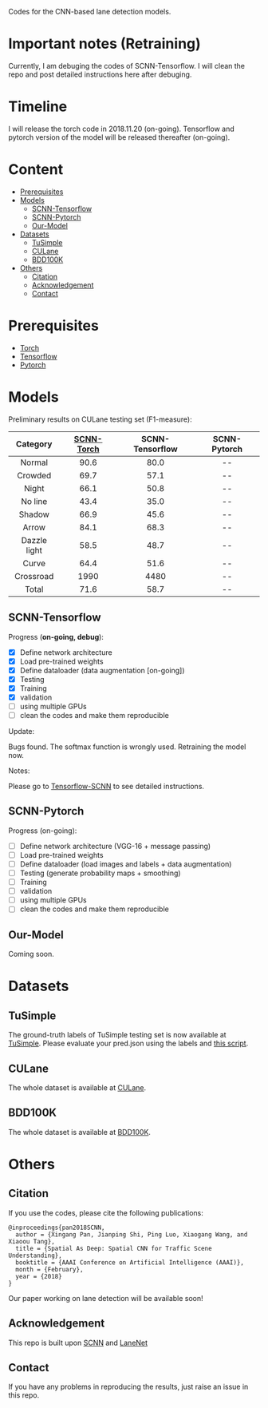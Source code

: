Codes for the CNN-based lane detection models.

# Important notes (Retraining)

Currently, I am debuging the codes of SCNN-Tensorflow. I will clean the repo and post detailed instructions here after debuging.

# Timeline

I will release the torch code in 2018.11.20 (on-going). Tensorflow and pytorch version of the model will be released thereafter (on-going).

# Content

* [Prerequisites](#Prerequisites)
* [Models](#Models)
  * [SCNN-Tensorflow](#SCNN-Tensorflow)
  * [SCNN-Pytorch](#SCNN-Pytorch)
  * [Our-Model](#Our-Model)
* [Datasets](#Datasets)
  * [TuSimple](#TuSimple)
  * [CULane](#CULane)
  * [BDD100K](#BDD100K)
* [Others](#Others)
  * [Citation](#Citation)
  * [Acknowledgement](#Acknowledgement)
  * [Contact](#Contact)

# Prerequisites
- [Torch](http://torch.ch/docs/getting-started.html)
- [Tensorflow](https://www.tensorflow.org/)
- [Pytorch](https://pytorch.org/)

# Models

Preliminary results on CULane testing set (F1-measure):

|Category|[SCNN-Torch](https://arxiv.org/pdf/1712.06080.pdf)|SCNN-Tensorflow|SCNN-Pytorch|
|:---:|:---:|:---:|:---:|
|Normal|90.6|80.0|--|
|Crowded|69.7|57.1|--|
|Night|66.1|50.8|--|
|No line|43.4|35.0|--|
|Shadow|66.9|45.6|--|
|Arrow|84.1|68.3|--|
|Dazzle light|58.5|48.7|--|
|Curve|64.4|51.6|--|
|Crossroad|1990|4480|--|
|Total|71.6|58.7|--|

## SCNN-Tensorflow

Progress (**on-going, debug**):
- [x] Define network architecture
- [x] Load pre-trained weights
- [x] Define dataloader (data augmentation [on-going])
- [x] Testing
- [x] Training
- [x] validation
- [ ] using multiple GPUs
- [ ] clean the codes and make them reproducible

Update:

Bugs found. The softmax function is wrongly used. Retraining the model now.

Notes:

Please go to [Tensorflow-SCNN](https://github.com/cardwing/Codes-for-Lane-Detection/tree/master/Tensorflow-SCNN) to see detailed instructions. 

## SCNN-Pytorch

Progress (on-going):
- [ ] Define network architecture (VGG-16 + message passing)
- [ ] Load pre-trained weights
- [ ] Define dataloader (load images and labels + data augmentation)
- [ ] Testing (generate probability maps + smoothing)
- [ ] Training
- [ ] validation
- [ ] using multiple GPUs
- [ ] clean the codes and make them reproducible

## Our-Model

Coming soon.

# Datasets

## TuSimple

The ground-truth labels of TuSimple testing set is now available at [TuSimple](https://github.com/TuSimple/tusimple-benchmark/issues/3). Please evaluate your pred.json using the labels and [this script](https://github.com/TuSimple/tusimple-benchmark/blob/master/evaluate/lane.py).

## CULane

The whole dataset is available at [CULane](https://xingangpan.github.io/projects/CULane.html).

## BDD100K

The whole dataset is available at [BDD100K](http://bdd-data.berkeley.edu/).

# Others

## Citation

If you use the codes, please cite the following publications:

``` 
@inproceedings{pan2018SCNN,  
  author = {Xingang Pan, Jianping Shi, Ping Luo, Xiaogang Wang, and Xiaoou Tang},  
  title = {Spatial As Deep: Spatial CNN for Traffic Scene Understanding},  
  booktitle = {AAAI Conference on Artificial Intelligence (AAAI)},  
  month = {February},  
  year = {2018}  
}
```
Our paper working on lane detection will be available soon!

## Acknowledgement
This repo is built upon [SCNN](https://github.com/XingangPan/SCNN) and [LaneNet](https://github.com/MaybeShewill-CV/lanenet-lane-detection)

## Contact
If you have any problems in reproducing the results, just raise an issue in this repo.
